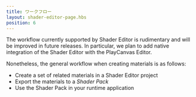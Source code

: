```yaml
---
title: ワークフロー
layout: shader-editor-page.hbs
position: 6
---
```


The workflow currently supported by Shader Editor is rudimentary and will be improved in future releases. In particular, we plan to add native integration of the Shader Editor with the PlayCanvas Editor.

Nonetheless, the general workflow when creating materials is as follows:

- Create a set of related materials in a Shader Editor project
- Export the materials to a *Shader Pack*
- Use the Shader Pack in your runtime application
